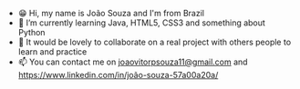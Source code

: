 - 😁 Hi, my name is João Souza and I'm from Brazil
- 🌱 I’m currently learning Java, HTML5, CSS3 and something about Python
- 👀 It would be lovely to collaborate on a real project with others people to learn and practice
- 📫 You can contact me on joaovitorpsouza11@gmail.com and https://www.linkedin.com/in/joão-souza-57a00a20a/
